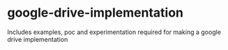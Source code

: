 # google-drive-implementation
Includes examples, poc and experimentation required for making a google drive implementation 
